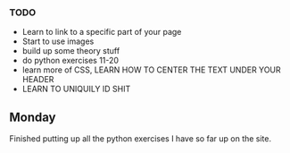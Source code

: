 ### TODO 
- Learn to link to a specific part of your page 
- Start to use images 
- build up some theory stuff 
- do python exercises 11-20
- learn more of CSS, LEARN HOW TO CENTER THE TEXT UNDER YOUR HEADER
- LEARN TO UNIQUILY ID SHIT
## Monday 
Finished putting up all the python exercises I have so far up on the site. 

